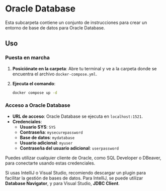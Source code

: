 # Oracle Database

Esta subcarpeta contiene un conjunto de instrucciones para crear un entorno de base de datos para Oracle Database.

## Uso

### Puesta en marcha

1. **Posiciónate en la carpeta**: Abre tu terminal y ve a la carpeta donde se encuentra el archivo `docker-compose.yml`.

2. **Ejecuta el comando**:

   ```bash
   docker compose up -d
   ```

### Acceso a Oracle Database

- **URL de acceso**: Oracle Database se ejecuta en `localhost:1521`.
- **Credenciales**:
  - **Usuario SYS**: `SYS`
  - **Contraseña**: `mysecurepassword`
  - **Base de datos**: `mydatabase`
  - **Usuario adicional**: `myuser`
  - **Contraseña del usuario adicional**: `userpassword`
  
Puedes utilizar cualquier cliente de Oracle, como SQL Developer o DBeaver, para conectarte usando estas credenciales.

Si usas IntelliJ o Visual Studio, recomiendo descargar un plugin para facilitar la gestión de bases de datos. Para IntelliJ, se puede utilizar **Database Navigator**, y para Visual Studio, **JDBC Client**.